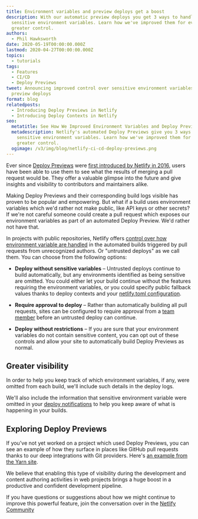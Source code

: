 ```yaml
---
title: Environment variables and preview deploys get a boost
description: With our automatic preview deploys you get 3 ways to handle
  sensitive environment variables. Learn how we've improved them for even
  greater control.
authors:
  - Phil Hawksworth
date: 2020-05-19T00:00:00.000Z
lastmod: 2020-04-27T00:00:00.000Z
topics:
  - tutorials
tags:
  - Features
  - CI/CD
  - Deploy Previews
tweet: Announcing improved control over sensitive environment variables in your
  preview deploys
format: blog
relatedposts:
  - Introducing Deploy Previews in Netlify
  - Introducing Deploy Contexts in Netlify
seo:
  metatitle: See How We Improved Environment Variables and Deploy Previews
  metadescription: Netlify's automated Deploy Previews give you 3 ways to handle
    sensitive environment variables. Learn how we've improved them for even
    greater control.
  ogimage: /v3/img/blog/netlify-ci-cd-deploy-previews.png
---
```

Ever since [Deploy Previews](/products/build/) were [first introduced by Netlify in 2016](/blog/2016/07/20/introducing-deploy-previews-in-netlify/), users have been able to use them to see what the results of merging a pull request would be. They offer a valuable glimpse into the future and give insights and visibility to contributors and maintainers alike.

Making Deploy Previews and their corresponding build logs visible has proven to be popular and empowering. But what if a build uses environment variables which we'd rather not make public, like API keys or other secrets? If we're not careful someone could create a pull request which exposes our environment variables as part of an automated Deploy Preview. We'd rather not have that.

In projects with public repositories, Netlify offers [control over how environment variable are handled](https://docs.netlify.com/configure-builds/environment-variables/#sensitive-variable-policy) in the automated builds triggered by pull requests from unrecognized authors. Or "untrusted deploys" as we call them. You can choose from the following options:

- **Deploy without sensitive variables** – Untrusted deploys continue to build automatically, but any environments identified as being sensitive are omitted. You could either let your build continue without the features requiring the environment variables, or you could specify public fallback values thanks to deploy contexts and your [netlify.toml configuration](https://docs.netlify.com/configure-builds/file-based-configuration/).

- **Require approval to deploy** – Rather than automatically building all pull requests, sites can be configured to require approval from a [team member](https://docs.netlify.com/accounts-and-billing/team-management/) before an untrusted deploy can continue.

- **Deploy without restrictions** – If you are sure that your environment variables do not contain sensitive content, you can opt out of these controls and allow your site to automatically build Deploy Previews as normal.



## Greater visibility

In order to help you keep track of which environment variables, if any, were omitted from each build, we'll include such details in the deploy logs. 

We'll also include the information that sensitive environment variable were omitted in your [deploy notifications](https://docs.netlify.com/site-deploys/notifications) to help you keep aware of what is happening in your builds.


## Exploring Deploy Previews

If you've not yet worked on a project which used Deploy Previews, you can see an example of how they surface in places like GitHub pull requests thanks to our deep integrations with Git providers. Here's [an example from the Yarn site](https://github.com/yarnpkg/website/pull/1043#event-3008852473).

We believe that enabling this type of visibility during the development and content authoring activities in web projects brings a huge boost in a productive and confident development pipeline.

If you have questions or suggestions about how we might continue to improve this powerful feature, join the conversation over in the [Netlify Community](https://community.netlify.com)
